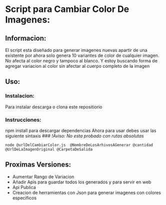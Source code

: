# Script para Cambiar Color De Imagenes:

## Informacion:
El script esta diseñado para generar imagenes nuevas apartir de una existente
por ahora solo genera 10 variantes de color de cualquier imagen. 
No afecta al color negro y tampoco al blanco.
Y estoy buscando forma de agregar variacion al color sin afectar al cuerpo completo de la imagen
## Uso:
### Instalacion:
Para instalar descarga o clona este repositiorio
### Instrucciones:
npm install para descargar dependencias
Ahora para usar debes usar las siguiente sintaxis
    ### *!Aviso: No esta probado con rutas absolutas* 
    
    node @urlDelCambiarColor.js  @NombreDeLosArhivosAGenerar @cantidad @UrlDeLaImagenOriginal @CarpetaDeSalida
## Proximas Versiones:
- Aumentar Rango de Variacion
- Añadir Apis para guardar todos los generados y para servir en web
- Api Publica
- Creacion de herramientas con Json para generar imagenes con colores especificos
